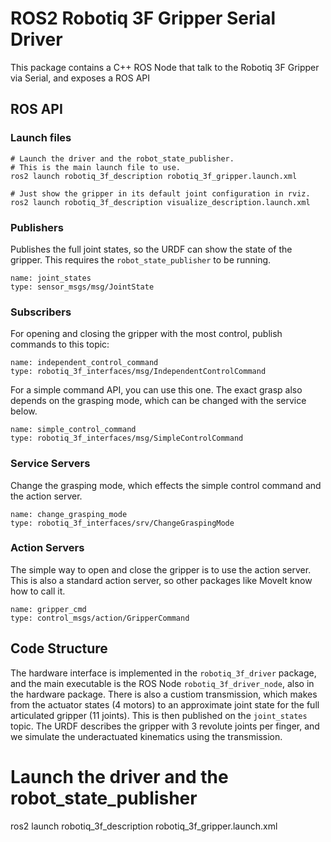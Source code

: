 # ROS2 Robotiq 3F Gripper Serial Driver

This package contains a C++ ROS Node that talk to the Robotiq 3F Gripper via Serial, and exposes a ROS API

## ROS API

### Launch files

```
# Launch the driver and the robot_state_publisher.
# This is the main launch file to use.
ros2 launch robotiq_3f_description robotiq_3f_gripper.launch.xml

# Just show the gripper in its default joint configuration in rviz.
ros2 launch robotiq_3f_description visualize_description.launch.xml

```

### Publishers

Publishes the full joint states, so the URDF can show the state of the gripper. This requires the `robot_state_publisher` to be running.
```
name: joint_states
type: sensor_msgs/msg/JointState
```

### Subscribers

For opening and closing the gripper with the most control, publish commands to this topic:
```
name: independent_control_command
type: robotiq_3f_interfaces/msg/IndependentControlCommand
```

For a simple command API, you can use this one.
The exact grasp also depends on the grasping mode, which can be changed with the service below.
```
name: simple_control_command
type: robotiq_3f_interfaces/msg/SimpleControlCommand
```

### Service Servers

Change the grasping mode, which effects the simple control command and the action server.
```
name: change_grasping_mode
type: robotiq_3f_interfaces/srv/ChangeGraspingMode
```

### Action Servers

The simple way to open and close the gripper is to use the action server.
This is also a standard action server, so other packages like MoveIt know how to call it.
```
name: gripper_cmd
type: control_msgs/action/GripperCommand
```

## Code Structure

The hardware interface is implemented in the `robotiq_3f_driver` package, and the main executable is the ROS Node `robotiq_3f_driver_node`, also in the hardware package.
There is also a custiom transmission, which makes from the actuator states (4 motors) to an approximate joint state for the full articulated gripper (11 joints). This is then published on the `joint_states` topic. The URDF describes the gripper with 3 revolute joints per finger, and we simulate the underactuated kinematics using the transmission.

# Launch the driver and the robot_state_publisher
ros2 launch robotiq_3f_description robotiq_3f_gripper.launch.xml

